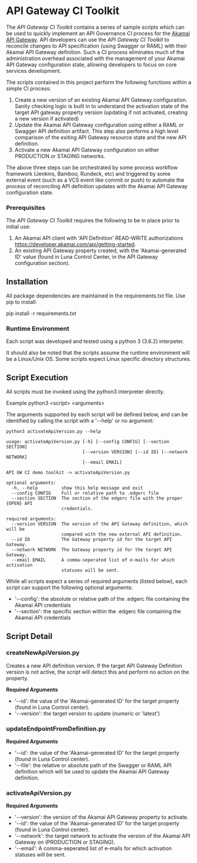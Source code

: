 # API Gateway CI Toolkit

The *API Gateway CI Toolkit* contains a series of sample scripts which can be used to quickly implement an API Governance CI process for the [Akamai API Gateway](https://www.akamai.com/us/en/products/web-performance/api-gateway.jsp). API developers can use the *API Gateway CI Toolkit* to reconcile changes to API specification (using Swagger or RAML) with their Akamai API Gateway definition.
Such a CI process eliminates much of the administration overhead associated with the management of your Akamai API Gateway configuration state, allowing developers to focus on core services development.

The scripts contained in this project perform the following functions within a simple CI process:

1. Create a new version of an existing Akamai API Gateway configuration. Sanity checking logic is built in to understand the activation state of the target API gateway property version (updating if not activated, creating a new version if activated)
2. Update the Akamai API Gateway configuration using either a RAML or Swagger API definition artifact. This step also performs a high level comparison of the exiting API Gateway resource state and the new API definition.
3. Activate a new Akamai API Gateway configuration on either PRODUCTION or STAGING networks.

The above three steps can be orchestrated by some process workflow framework (Jenkins, Bamboo, Rundeck, etc) and triggered by some external event (such as a VCS event like commit or push) to automate the process of reconciling API definition updates with the Akamai API Gateway configuration state.

### Prerequisites

The *API Gateway CI Toolkit* requires the following to be in place prior to initial use:

1. An Akamai API client with 'API Definition' READ-WRITE authorizations https://developer.akamai.com/api/getting-started.
2. An existing API Gateway property created, with the 'Akamai-generated ID' value (found in Luna Control Center, in the API Gateway configuration section).

## Installation

All package dependencies are maintained in the requirements.txt file. Use pip to install:

pip install -r requirements.txt

### Runtime Environment

Each script was developed and tested using a python 3 (3.6.2) interpeter.

It should also be noted that the scripts assume the runtime environment will be a Linux/Unix OS. Some scripts expect Linux specific directory structures.

## Script Execution

All scripts must be invoked using the python3 interpreter directly.

Example python3 \<script\> \<arguments\>

The arguments supported by each script will be defined below, and can be identified by calling the script with a '--help' or no argument:

```
python3 activateApiVersion.py --help

usage: activateApiVersion.py [-h] [--config CONFIG] [--section SECTION]
                             [--version VERSION] [--id ID] [--network NETWORK]
                             [--email EMAIL]

API GW CI demo toolkit -> activateApiVersion.py

optional arguments:
  -h, --help         show this help message and exit
  --config CONFIG    Full or relative path to .edgerc file
  --section SECTION  The section of the edgerc file with the proper {OPEN} API
                     credentials.

required arguments:
  --version VERSION  The version of the API Gateway definition, which will be
                     compared with the new external API definition.
  --id ID            The Gateway property id for the target API Gateway.
  --network NETWORK  The Gateway property id for the target API Gateway.
  --email EMAIL      A comma-seperated list of e-mails for which activation
                     statuses will be sent.
```

While all scripts expect a series of required arguments (listed below), each script can support the following optional arguments:

- '--config': the absolute or relative path of the .edgerc file containing the Akamai API credentials
- '--section': the specific section within the .edgerc file containing the Akamai API credentials

## Script Detail

### createNewApiVersion.py

Creates a new API definition version. If the target API Gateway Definition version is not active, the script will detect this and perform no action on the property.

**Required Arguments**

- '--id': the value of the 'Akamai-generated ID' for the target property (found in Luna Control center).
- '--version': the target version to update (numeric or 'latest')

### updateEndpointFromDefinition.py

**Required Arguments**

- '--id': the value of the 'Akamai-generated ID' for the target property (found in Luna Control center).
- '--file': the relative or absolute path of the Swagger or RAML API definition which will be used to update the Akamai API Gateway definition.

### activateApiVersion.py

**Required Arguments**

- '--version': the version of the Akamai API Gateway property to activate.
- '--id': the value of the 'Akamai-generated ID' for the target property (found in Luna Control center).
- '--network': the target network to activate the version of the Akamai API Gateway on (PRODUCTION or STAGING).
- '--email': A comma-seperated list of e-mails for which activation statuses will be sent.